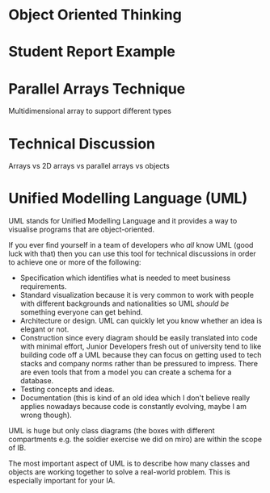 # Object Oriented Thinking


# Student Report Example

# Parallel Arrays Technique 

Multidimensional array to support different types

# Technical Discussion

Arrays vs 2D arrays vs parallel arrays vs objects

# Unified Modelling Language (UML)

UML stands for Unified Modelling Language and it provides a way to visualise programs that are object-oriented. 

If you ever find yourself in a team of developers who *all* know UML (good luck with that) then you can use this tool for technical discussions in order to achieve one or more of the following:

- Specification which identifies what is needed to meet business requirements.
- Standard visualization because it is very common to work with people with different backgrounds and nationalities so UML *should be* something everyone can get behind.
- Architecture or design. UML can quickly let you know whether an idea is elegant or not.
- Construction since every diagram should be easily translated into code with minimal effort, Junior Developers fresh out of university tend to like building code off a UML because they can focus on getting used to tech stacks and company norms rather than be pressured to impress. There are even tools that from a model you can create a schema for a database.
- Testing concepts and ideas.
- Documentation (this is kind of an old idea which I don't believe really applies nowadays because code is constantly evolving, maybe I am wrong though).  

UML is huge but only class diagrams (the boxes with different compartments e.g. the soldier exercise we did on miro) are within the scope of IB.

The most important aspect of UML is to describe how many classes and objects are working together to solve a real-world problem. This is especially important for your IA. 